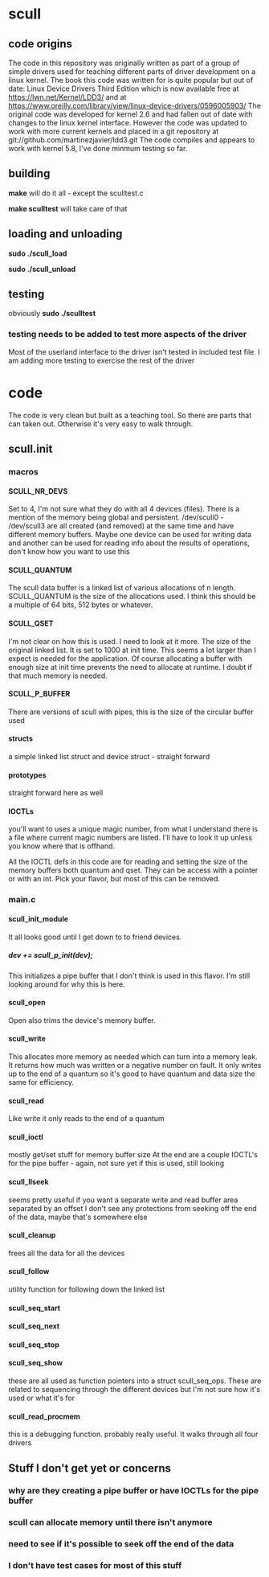 # scull

## code origins
The code in this repository was originally written as part of a group of simple drivers used for teaching different parts of driver development on a linux kernel.
The book this code was written for is quite popular but out of date: Linux Device Drivers Third Edition which is now available free at https://lwn.net/Kernel/LDD3/ and at https://www.oreilly.com/library/view/linux-device-drivers/0596005903/
The original code was developed for kernel 2.6 and had fallen out of date with changes to the linux kernel interface.
However the code was updated to work with more current kernels and placed in a git repository at git://github.com/martinezjavier/ldd3.git
The code compiles and appears to work with kernel 5.8, I've done minmum testing so far.

## building
**make** will do it all - except the sculltest.c

**make sculltest** will take care of that

## loading and unloading
**sudo ./scull_load**

**sudo ./scull_unload**

## testing
obviously **sudo ./sculltest**

### testing needs to be added to test more aspects of the driver
Most of the userland interface to the driver isn't tested in included test file.
I am adding more testing to exercise the rest of the driver

# code
The code is very clean but built as a teaching tool. So there are parts that can taken out. Otherwise it's very easy to walk through.

## scull.init
### macros
#### SCULL_NR_DEVS
Set to 4, I'm not sure what they do with all 4 devices (files). There is a mention of the memory being global and persistent. /dev/scull0 - /dev/scull3 are all created (and removed) at the same time and have different memory buffers. Maybe one device can be used for writing data and another can be used for reading info about the results of operations, don't know how you want to use this

#### SCULL_QUANTUM 
The scull data buffer is a linked list of various allocations of n length. SCULL_QUANTUM is the size of the allocations used. I think this should be a multiple of 64 bits, 512 bytes or whatever.

#### SCULL_QSET 
I'm not clear on how this is used. I need to look at it more.
The size of the original linked list. It is set to 1000 at init time. This seems a lot larger than I expect is needed for the application. Of course allocating a buffer with enough size at init time prevents the need to allocate at runtime. I doubt if that much memory is needed.

#### SCULL_P_BUFFER 
There are versions of scull with pipes, this is the size of the circular buffer used

#### structs
a simple linked list struct and device struct - straight forward

#### prototypes
straight forward here as well

#### IOCTLs
you'll want to uses a unique magic number, from what I understand there is a file where current magic numbers are listed. I'll have to look it up unless you know where that is offhand.

All the IOCTL defs in this code are for reading and setting the size of the memory buffers both quantum and qset. They can be access with a pointer or with an int. Pick your flavor, but most of this can be removed.

### main.c
#### scull_init_module
It all looks good until I get down to to friend devices. 
##### dev += scull_p_init(dev);
This initializes a pipe buffer that I don't think is used in this flavor. I'm still looking around for why this is here.
#### scull_open
Open also trims the device's memory buffer.
#### scull_write
This allocates more memory as needed which can turn into a memory leak.
It returns how much was written or a negative number on fault.
It only writes up to the end of a quantum so it's good to have quantum and data size the same for efficiency.
#### scull_read
Like write it only reads to the end of a quantum
#### scull_ioctl
mostly get/set stuff for memory buffer size
At the end are a couple IOCTL's for the pipe buffer - again, not sure yet if this is used, still looking
#### scull_llseek
seems pretty useful if you want a separate write and read buffer area separated by an offset
I don't see any protections from seeking off the end of the data, maybe that's somewhere else
#### scull_cleanup
frees all the data for all the devices
#### scull_follow
utility function for following down the linked list
#### scull_seq_start
#### scull_seq_next
#### scull_seq_stop
#### scull_seq_show
these are all used as function pointers into a struct scull_seq_ops. These are related to sequencing through the different devices but I'm not sure how it's used or what it's for
#### scull_read_procmem
this is a debugging function. probably really useful. It walks through all four drivers


## Stuff I don't get yet or concerns
### why are they creating a pipe buffer or have IOCTLs for the pipe buffer
### scull can allocate memory until there isn't anymore
### need to see if it's possible to seek off the end of the data
### I don't have test cases for most of this stuff

